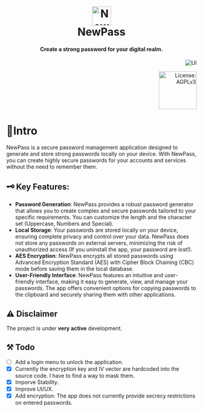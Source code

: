 <div align="center">
  <p>
    <h1>
      <a href="https://github.com/6eero/NewPass">
        <img src="https://github.com/6eero/NewPass/assets/114809573/6d03c7db-c705-42dc-ae4c-1fd0e47ceb15" width="50" title="NewPass" />
      </a>
      <br />
      NewPass
    </h1>
    <h4>Create a strong password for your digital realm.</h4>
    <h4></h4>
  </p>
  <p>
  </p>
</div>

<p align="right">
   <img src="https://github.com/6eero/NewPass/assets/114809573/e2a2d540-7f07-4889-bccd-1924a99e5ade" title="UI">
</p>

<p align="right">
  <a href="https://opensource.org/license/agpl-v3"><img src="https://img.shields.io/badge/License-AGPL_v3-blue.svg?color=FEED55&style=for-the-badge&label=License&logoColor=0F1511&labelColor=ececec" alt="License: AGPLv3" width="100"></a>
</p>



# 📍Intro
NewPass is a secure password management application designed to generate and store strong passwords locally on your device. With NewPass, you can create highly secure passwords for your accounts and services without the need to remember them.


## 🗝️ Key Features:
- **Password Generation**: NewPass provides a robust password generator that allows you to create complex and secure passwords tailored to your specific requirements. You can customize the length and the character set (Uppercase, Numbers and Special).
- **Local Storage**: Your passwords are stored locally on your device, ensuring complete privacy and control over your data. NewPass does not store any passwords on external servers, minimizing the risk of unauthorized access (If you uninstall the app, your password are lost!).
- **AES Encryption**: NewPass encrypts all stored passwords using Advanced Encryption Standard (AES) with Cipher Block Chaining (CBC) mode before saving them in the local database.
- **User-Friendly Interface**: NewPass features an intuitive and user-friendly interface, making it easy to generate, view, and manage your passwords. The app offers convenient options for copying passwords to the clipboard and securely sharing them with other applications.


## ⚠️ Disclaimer
The project is under **very active** development.
  

## ⚒️ Todo
- [ ] Add a login menu to unlock the application.
- [x] Currently the encryption key and IV vector are hardcoded into the source code. I have to find a way to mask them.
- [x] Imporve Stability.
- [x] Improve UI/UX.
- [x] Add encryption: The app does not currently provide secrecy restrictions on entered passwords.
